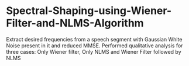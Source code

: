# Spectral-Shaping-using-Wiener-Filter-and-NLMS-Algorithm
Extract desired frequencies from a speech segment with Gaussian White Noise present in it and reduced MMSE. Performed qualitative analysis for three cases: Only Wiener filter, Only NLMS and Wiener Filter followed by NLMS
